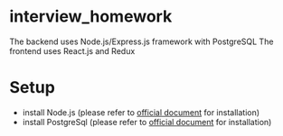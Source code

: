 # interview_homework

The backend uses Node.js/Express.js framework with PostgreSQL
The frontend uses React.js and Redux

# Setup
* install Node.js (please refer to [official document](https://nodejs.org/en/) for installation)
* install PostgreSql (please refer to [official document](https://www.postgresql.org/download/) for installation)